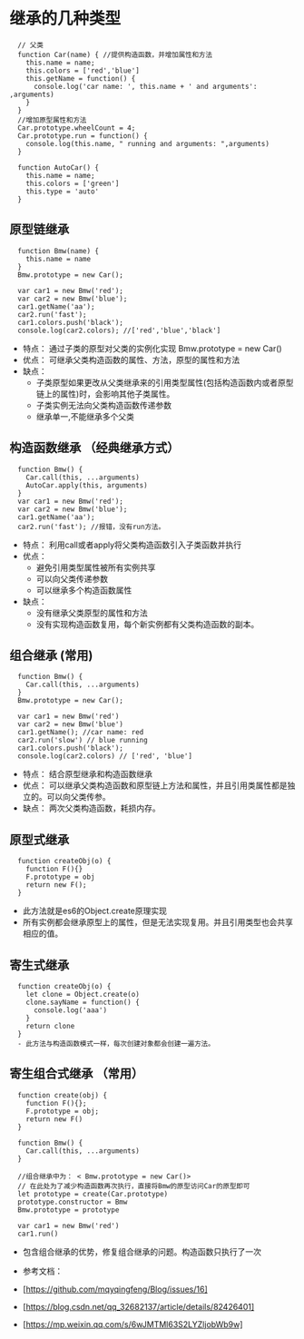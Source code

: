 # 继承的几种类型
```
  // 父类
  function Car(name) { //提供构造函数，并增加属性和方法
    this.name = name;
    this.colors = ['red','blue']
    this.getName = function() {
      console.log('car name: ', this.name + ' and arguments': ,arguments)
    }
  }
  //增加原型属性和方法
  Car.prototype.wheelCount = 4;
  Car.prototype.run = function() {
    console.log(this.name, " running and arguments: ",arguments)
  }

  function AutoCar() {
    this.name = name;
    this.colors = ['green']
    this.type = 'auto'
  }
```
## 原型链继承
```
  function Bmw(name) {
    this.name = name
  }
  Bmw.prototype = new Car();

  var car1 = new Bmw('red');
  var car2 = new Bmw('blue');
  car1.getName('aa'); 
  car2.run('fast');
  car1.colors.push('black');
  console.log(car2.colors); //['red','blue','black']
```
  - 特点： 通过子类的原型对父类的实例化实现 Bmw.prototype = new Car()
  - 优点： 可继承父类构造函数的属性、方法，原型的属性和方法
  - 缺点： 
    - 子类原型如果更改从父类继承来的引用类型属性(包括构造函数内或者原型链上的属性)时，会影响其他子类属性。
    - 子类实例无法向父类构造函数传递参数
    - 继承单一,不能继承多个父类
## 构造函数继承 （经典继承方式）
```
  function Bmw() {
    Car.call(this, ...arguments)
    AutoCar.apply(this, arguments)
  }
  var car1 = new Bmw('red');
  var car2 = new Bmw('blue');
  car1.getName('aa');
  car2.run('fast'); //报错，没有run方法。

```
  - 特点： 利用call或者apply将父类构造函数引入子类函数并执行
  - 优点： 
    - 避免引用类型属性被所有实例共享
    - 可以向父类传递参数
    - 可以继承多个构造函数属性
  - 缺点：
    - 没有继承父类原型的属性和方法
    - 没有实现构造函数复用，每个新实例都有父类构造函数的副本。
## 组合继承 (常用)
```
  function Bmw() {
    Car.call(this, ...arguments)
  }
  Bmw.prototype = new Car();

  var car1 = new Bmw('red')
  var car2 = new Bmw('blue')
  car1.getName(); //car name: red
  car2.run('slow') // blue running
  car1.colors.push('black');
  console.log(car2.colors) // ['red', 'blue']
```
  - 特点： 结合原型继承和构造函数继承
  - 优点： 可以继承父类构造函数和原型链上方法和属性，并且引用类属性都是独立的。可以向父类传参。
  - 缺点： 两次父类构造函数，耗损内存。
## 原型式继承
```
  function createObj(o) {
    function F(){}
    F.prototype = obj
    return new F();
  }
```
  - 此方法就是es6的Object.create原理实现
  - 所有实例都会继承原型上的属性，但是无法实现复用。并且引用类型也会共享相应的值。
## 寄生式继承
```
  function createObj(o) {
    let clone = Object.create(o)
    clone.sayName = function() {
      console.log('aaa')
    }
    return clone
  }
  - 此方法与构造函数模式一样，每次创建对象都会创建一遍方法。
```
## 寄生组合式继承 （常用）
```
  function create(obj) {
    function F(){};
    F.prototype = obj;
    return new F()
  }

  function Bmw() {
    Car.call(this, ...arguments)
  }

  //组合继承中为： < Bmw.prototype = new Car()>
  // 在此处为了减少构造函数再次执行，直接将Bmw的原型访问Car的原型即可
  let prototype = create(Car.prototype)
  prototype.constructor = Bmw
  Bmw.prototype = prototype

  var car1 = new Bmw('red')
  car1.run()

```
 - 包含组合继承的优势，修复组合继承的问题。构造函数只执行了一次

- 参考文档： 
- [https://github.com/mqyqingfeng/Blog/issues/16]
- [https://blog.csdn.net/qq_32682137/article/details/82426401]
- [https://mp.weixin.qq.com/s/6wJMTMl63S2LYZljobWb9w]